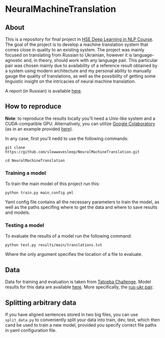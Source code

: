 # NeuralMachineTranslation

## About

This is a repository for final project in [HSE Deep Learning in NLP Course](https://github.com/BobaZooba/HSE-Deep-Learning-in-NLP-Course). 
The goal of the project is to develop a machine translation system that comes close in quality to an existing system. The project was
mainly focused on translating from Russian to Ukrainian, however it is language-agnostic and, in theory, should work with any language pair.
This particular pair was chosen mainly due to availability of a reference result obtained by a system using modern architecture and my
personal ability to manually gauge the quality of translations, as well as the possibility of getting some linguistic insight on the
intricacies of neural machine translation.

A report (in Russian) is available [here](report.md).


## How to reproduce

**Note**: to reproduce the results locally you'll need a Unix-like system and a CUDA-compatible GPU. Alternatively, you can utilize
[Google Colaboratory](https://colab.research.google.com/) (as in an example provided 
[here](colab_train.ipynb)).


In any case, first you'll nedd to use the following commands:

```
git clone https://github.com/slowwavesleep/NeuralMachineTranslation.git
```

```
cd NeuralMachineTranslation
```

### Training a model

To train the main model of this project run this:

```
python train.py main_config.yml
```

Yaml config file contains all the necessary parameters to train the model, as well as the paths specifing where to get
the data and where to save results and models.

### Testing a model

To evaluate the results of a model run the following command:

```
python test.py results/main/translations.txt
```

Where the only argument specifies the location of a file to evaluate.

## Data

Data for training and evaluation is taken from [Tatoeba Challenge](https://github.com/Helsinki-NLP/Tatoeba-Challenge/blob/master/Data.md).
Model results for this data are available [here](https://github.com/Helsinki-NLP/Tatoeba-Challenge/blob/master/results/tatoeba-results-all.md).
More specifically, the [rus-ukr pair](https://object.pouta.csc.fi/Tatoeba-Challenge/rus-ukr.tar).

## Splitting arbitrary data

If you have aligned sentences stored in two big files, you can use `split_data.py` to conveniently split your data into train, dev, test, which
then cand be used to train a new model, provided you specify correct file paths in yaml configuration file.
